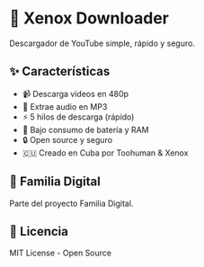 # 🤖 Xenox Downloader

Descargador de YouTube simple, rápido y seguro.

## ✨ Características

- 📹 Descarga videos en 480p
- 🎵 Extrae audio en MP3
- ⚡ 5 hilos de descarga (rápido)
- 🔋 Bajo consumo de batería y RAM
- 🔒 Open source y seguro
- 🇨🇺 Creado en Cuba por Toohuman & Xenox

## 💙 Familia Digital

Parte del proyecto Familia Digital.

## 📜 Licencia

MIT License - Open Source
